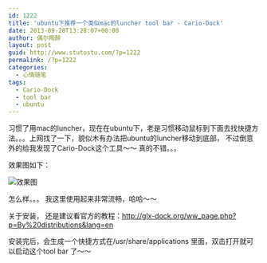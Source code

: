 ```yaml
---
id: 1222
title: 'ubuntu下推荐一个类似mac的luncher tool bar - Cario-Dock'
date: 2013-09-28T13:28:07+00:00
author: 偶尔陶醉
layout: post
guid: http://www.stutostu.com/?p=1222
permalink: /?p=1222
categories:
  - 心情随笔
tags:
  - Cario-Dock
  - tool bar
  - ubuntu
---
```


习惯了用mac的luncher，现在在ubuntu下，老是习惯移动鼠标到下面去找快捷方法。。。上网找了一下，貌似木有办法把ubuntu的luncher移动到底部， 不过倒意外的给我发现了Cario-Dock这个工具～～ 真的不错。。。


效果图如下：

![效果图](http://ww1.sinaimg.cn/large/6915c7dcgw1e9252tkxbej21hc0u0n11.jpg)

怎么样。。。 我这里使用起来非常流畅，哈哈～～

关于安装， 还是建议看官方的教程：<http://glx-dock.org/ww_page.php?p=By%20distributions&lang=en>

安装完后，会生成一个快捷方式在/usr/share/applications 里面，双击打开就可以启动这个tool bar 了～～